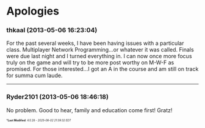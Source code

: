 # Apologies

### **thkaal** (2013-05-06 16:23:04)

For the past several weeks, I have been having issues with a particular class. Multiplayer Network Programming...or whatever it was called. Finals were due last night and I turned everything in. I can now once more focus truly on the game and will try to be more post worthy on M-W-F as promised.
For those interested...I got an A in the course and am still on track for summa cum laude.

---

### **Ryder2101** (2013-05-06 18:46:18)

No problem. Good to hear, family and education come first!
Gratz!



<span style="font-size: 0.5em;">***Last Modified**: 4.0.28 - *2025-06-02 21:39:32 EDT*</span>